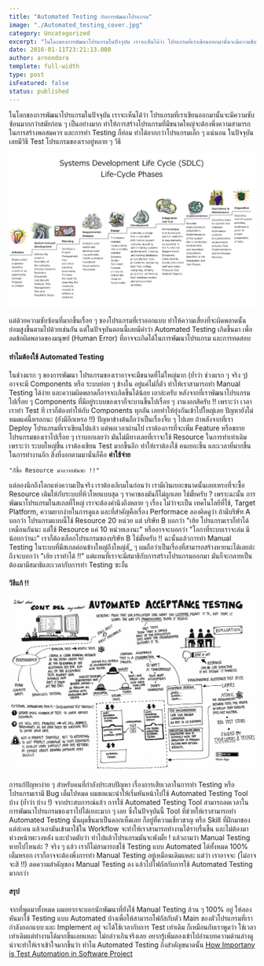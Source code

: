 ```yaml
---
title: "Automated Testing กับการพัฒนาโปรแกรม"
image: "./Automated_testing_cover.jpg"
category: Uncategorized
excerpt: "ในโลกของการพัฒนาโปรแกรมในปัจจุบัน เราจะเห็นได้ว่า โปรแกรมที่เราเขียนออกมานั้นจะมีความซับซ้อนมากกว่าสมัยก่อน ๆ เป็นอย่างมาก ทำให้การสร้างโปรแกรมที่มีขนาดใหญ่จะต้องพึ่งความสามารถในการสร้างพอสมควร และการทำ Testing ก็ย่อม ทำได้ยากกว่าโปรแกรมเล็ก ๆ แน่..."
date: 2016-01-11T23:21:13.000
author: arnondora
templete: full-width
type: post
isFeatured: false
status: published
---
```


ในโลกของการพัฒนาโปรแกรมในปัจจุบัน เราจะเห็นได้ว่า โปรแกรมที่เราเขียนออกมานั้นจะมีความซับซ้อนมากกว่าสมัยก่อน ๆ เป็นอย่างมาก ทำให้การสร้างโปรแกรมที่มีขนาดใหญ่จะต้องพึ่งความสามารถในการสร้างพอสมควร และการทำ Testing ก็ย่อม ทำได้ยากกว่าโปรแกรมเล็ก ๆ แน่นอน ในปัจจุบันเลยมีวิธี Test โปรแกรมของเราอยู่หลาย ๆ วิธี

![Automated Testing](./Systems_Development_Life_Cycle.jpg)

แต่ด้วยความซับซ้อนที่มากขึ้นเรื่อย ๆ ของโปรแกรมที่เราออกแบบ ทำให้ความเสี่ยงที่จะผิดพลาดนั้นย่อมสูงขึ้นตามไปด้วยเช่นกัน แต่ในปัจจุบันตอนนี้เลยมีคำว่า Automated Testing เกิดขึ้นมา เพื่อลดข้อผิดพลาดของมนุษย์ (Human Error) ที่อาจจะเกิดได้ในการพัฒนาโปรแกรม และการทดสอบ

#### ทำไมต้องใช้ Automated Testing
ในช่วงแรก ๆ ของการพัฒนา โปรแกรมของเราอาจจะมีขนาดที่ไม่ใหญ่มาก (ย้ำว่า ช่วงแรก ๆ จริง ๆ) อาจจะมี Components หรือ ระบบย่อย ๆ ข้างใน อยู่แค่ไม่กี่ตัว ทำให้เราสามารถทำ Manual Testing ได้ง่าย และความผิดพลาดก็อาจจะเกิดขึ้นได้น้อย
เอาล่ะครับ หลังจากที่เราพัฒนาโปรแกรมไปเรื่อย ๆ Components ที่มีอยู่ระบบของเราก็จะบานขึ้นไปเรื่อย ๆ งานงอกสิครับ !! เพราะว่า เวลาเราทำ Test ที เราก็ต้องทำให้กับ Components ทุกอัน เลยทำให้ยุ่งกันเข้าไปใหญ่เลย
ปัญหายังไม่หมดแค่นี้หรอกนะ (ยังมีอีกเหรอ !!) ปัญหาข้างต้นถือว่าเป็นเรื่องจิ๊บ ๆ ไปเลย ถ้าหลังจากที่เรา Deploy โปรแกรมที่เราเขียนไปแล้ว แต่พอเวลาผ่านไป เราต้องการที่จะเพิ่ม Feature หรือขยายโปรแกรมของเราไปเรื่อย ๆ เราบอกเลยว่า มันไม่มีทางเลยที่เราจะใช้ Resource ในการทำเท่าเดิม เพราะว่า ระบบใหญ่ขึ้น เราต้องเขียน Test มากขึ้นอีก ทำให้เราต้องใช้ คนเยอะขึ้น และเวลาที่มากขึ้นในการทำงานอีก สิ่งที่งอกตามมานั่นก็คือ **ค่าใช้จ่าย**

    "ก็ซื้อ Resource มาถวายมันซะ !!"

แต่ลองนึกถึงโลกแห่งความเป็นจริง เราต้องเลิกมโนก่อนว่า เรามีเงินเยอะขนาดนั้นเลยเหรอที่จะซื้อ Resource เติมให้กับระบบที่หิวโหยแบบสุด ๆ ราคาของมันก็ไม่ถูกเลย ใช่มั้ยครับ ?
เพราะฉะนั้น การพัฒนาโปรแกรมในสเกลที่ใหญ่ เราจะต้องคำนึงถึงหลาย ๆ เรื่อง ไม่ว่าจะเป็น เทคโนโลยีที่ใช้, Target Platform, ความยากง่ายในการดูแล และที่สำคัญคือเรื่อง Performace
ลองคิดดูว่า ถ้ามีบริษัท A บอกว่า โปรแกรมแบบนี้ใช้ Resource 20  หน่วย แต่ บริษัท B บอกว่า "เฮ้ย โปรแกรมเราก็ทำได้เหมือนกันนะ แต่ใช้ Resource แค่ 10 หน่วยเองนะ" หรืออาจจะบอกว่า "โอกาที่ระบบเราจะล่ม มีน้อยกว่านะ" เราก็ต้องเลือกโปรแกรมของบริษัท B ใช่มั้ยครับ !!
ฉะนั้นแล้วการทำ Manual Testing ในระบบที่มีสเกลค่อนข้างใหญ่ถึงใหญ่สั\_ ๆ ผมถือว่าเป็นเรื่องที่สามารถสร้างหายนะได้เลยล่ะ ถึงจะบอกว่า "เฮ้ย เราทำได้ !!" แต่แทนที่เราจะมีสมาธิกับการสร้างโปรแกรมออกมา มันก็จะกลายเป็นต้องมามีสมาธิและเวลากับการทำ Testing ซะงั้น

#### วิธีแก้ !!

![Automated Testing](./Automated_testing_1.jpg)

การแก้ปัญหาง่าย ๆ สำหรับคนที่กำลังประสบปัญหา เรื่องการเสียเวลาในการทำ Testing หรือโปรแกรมเรามี Bug เต็มไปหมด ผมขอแนะนำให้เริ่มหันหน้าไปใช้ Automated Testing Tool บ้าง (ย้ำว่า บ้าง !) จากประสบการณ์แล้ว การใช้ Automated Testing Tool สามารถลดเวลาในการพัฒนาโปรแกรมของเราไปได้เยอะมาก ๆ เลย
ซึ่งในปัจจุบันนี้ Tool ที่ช่วยให้เราสามารถทำ Automated Testing นั้นผุดขึ้นมาเป็นดอกเห็ดเลย ก็อยู่ที่ความเชี่ยวชาญ หรือ Skill ที่ฝึกมาของแต่ล่ะคน แล้วเอามันเข้ามาใช้ใน Workflow จะทำให้เราสามารถทำงานได้ราบรื่นขึ้น และไม่ต้องมาห่วงหน้าพะวงหลัง และปวดตับว่า ทำไปแล้วโปรแกรมมันจะพังมั้ย !
แล้วถามว่า Manual Testing หายไปไหนล่ะ ? จริง ๆ แล้ว เราก็ไม่สามารถชใช้ Testing แบบ Automated ได้ทั้งหมด 100% เต็มหรอก เราก็อาจจะต้องพึ่งการทำ Manual Testing อยู่เหมือนเดิมแหละ แต่ว่า เราอาจจะ (ไม่อาจจะสิ !!) ลดความสำคัญของ Manual Testing ลง แล้วไปโฟกัสกับการใช้ Automated Testing มากกว่า

#### สรุป
จากที่พูดมาทั้งหมด ผมอยากจะบอกนักพัฒนาที่ยังใช้ Manual Testing ล้วน ๆ 100% อยู่ ให้ลองหันมาใช้ Testing แบบ Automated บ้างเพื่อให้สามารถโฟกัสกับตัว Main ของตัวโปรแกรมที่เรากำลังออกแบบ และ Implement อยู่ จะได้ใช้เวลากับการ Test เท่าเดิม ก็เหมือนกับเราพูดว่า ใช้เวลาเท่าเดิมแต่ทำงานได้มากขึ้นเลยแหละ ไม่กล่าวเกินจริงเลย อยากรู้เพิ่มลองเข้าไปอ่านบทความด้านล่างดู น่าจะทำให้เราเข้าใจมากขึ้นว่า ทำไม Automated Testing ถึงสำคัญขนาดนั้น [How Importany is Test Automation in Software Project][0]

[0]: http://www.seguetech.com/blog/2013/04/02/important-test-automation-software-project
